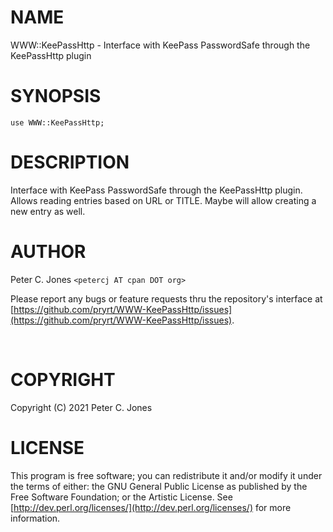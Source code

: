# NAME

WWW::KeePassHttp - Interface with KeePass PasswordSafe through the KeePassHttp plugin

# SYNOPSIS

    use WWW::KeePassHttp;

# DESCRIPTION

Interface with KeePass PasswordSafe through the KeePassHttp plugin.  Allows reading entries based on URL or TITLE.  Maybe will allow creating a new entry as well.

# AUTHOR

Peter C. Jones `<petercj AT cpan DOT org>`

Please report any bugs or feature requests
thru the repository's interface at [https://github.com/pryrt/WWW-KeePassHttp/issues](https://github.com/pryrt/WWW-KeePassHttp/issues).

<div>
    <a href="https://metacpan.org/pod/WWW::KeePassHttp"><img src="https://img.shields.io/cpan/v/WWW-KeePassHttp.svg?colorB=00CC00" alt="" title="metacpan"></a>
    <a href="http://matrix.cpantesters.org/?dist=WWW-KeePassHttp"><img src="http://cpants.cpanauthors.org/dist/WWW-KeePassHttp.png" alt="" title="cpan testers"></a>
    <a href="https://github.com/pryrt/WWW-KeePassHttp/releases"><img src="https://img.shields.io/github/release/pryrt/WWW-KeePassHttp.svg" alt="" title="github release"></a>
    <a href="https://github.com/pryrt/WWW-KeePassHttp/issues"><img src="https://img.shields.io/github/issues/pryrt/WWW-KeePassHttp.svg" alt="" title="issues"></a>
    <a href="https://ci.appveyor.com/project/pryrt/WWW-KeePassHttp"><img src="https://ci.appveyor.com/api/projects/status/6gv0lnwj1t6yaykp/branch/master?svg=true" alt="" title="test coverage"></a>
</div>

# COPYRIGHT

Copyright (C) 2021 Peter C. Jones

# LICENSE

This program is free software; you can redistribute it and/or modify it
under the terms of either: the GNU General Public License as published
by the Free Software Foundation; or the Artistic License.
See [http://dev.perl.org/licenses/](http://dev.perl.org/licenses/) for more information.
